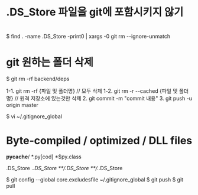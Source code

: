 #
# .DS_Store 파일을 git에 포함시키지 않기
#
$ find . -name .DS_Store -print0 | xargs -0 git rm --ignore-unmatch

# git 원하는 폴더 삭제 
$ git rm -rf backend/deps

1-1. git rm -rf {파일 및 폴더명} // 모두 삭제
1-2. git rm -r --cached {파일 및 폴더명} // 원격 저장소에 있는것만 삭제
2. git commit -m "commit 내용"
3. git push -u origin master


$ vi ~/.gitignore_global
# Byte-compiled / optimized / DLL files
__pycache__/
*.py[cod]
*$py.class

.DS_Store
._.DS_Store
**/.DS_Store
**/._.DS_Store

$ git config --global core.excludesfile ~/.gitignore_global
$ git push
$ git pull
